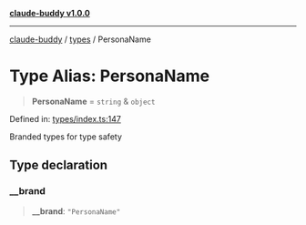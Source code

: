 [**claude-buddy v1.0.0**](../../README.md)

***

[claude-buddy](../../modules.md) / [types](../README.md) / PersonaName

# Type Alias: PersonaName

> **PersonaName** = `string` & `object`

Defined in: [types/index.ts:147](https://github.com/gsetsero/assistant-integration/blob/911ddf7680199ad668404c191ed66335473fdc65/claude-buddy/src/types/index.ts#L147)

Branded types for type safety

## Type declaration

### \_\_brand

> **\_\_brand**: `"PersonaName"`
